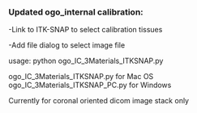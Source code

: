 ### Updated ogo_internal calibration:

-Link to ITK-SNAP to select calibration tissues

-Add file dialog to select image file

usage: python ogo_IC_3Materials_ITKSNAP.py

ogo_IC_3Materials_ITKSNAP.py for Mac OS
ogo_IC_3Materials_ITKSNAP_PC.py for Windows

Currently for coronal oriented dicom image stack only
